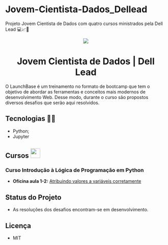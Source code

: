 # Jovem-Cientista-Dados_Dellead
Projeto Jovem Cientista de Dados com quatro cursos ministrados pela Dell Lead 💻📈💙
<p align="center"> 

<img src="https://user-images.githubusercontent.com/60404990/136980790-55dd70df-7335-45cd-a83a-ae56c890ab1c.jpeg"> 
</p>

<h1 align="center">  Jovem Cientista de Dados | Dell Lead </h1>

O LaunchBase é um treinamento no formato de bootcamp que tem o objetivo de abordar as ferramentas e conceitos mais modernos de desenvolvimento Web. Desse modo, durante o curso são propostos diversos desafios que serão aqui resolvidos.

## Tecnologias 🚀🚀

- Python;
- Jupyter

## Cursos <img src = "https://image.flaticon.com/icons/svg/1388/1388007.svg" width="30" height="30">

 ### Curso Introdução à Lógica de Programação em Python
 
  - **Oficina aula 1-2:** [Atribuindo valores a variáveis corretamente]()
 
## Status do Projeto
- As resoluções dos desafios encontram-se em desenvolvimento.

## Licença
- MIT
